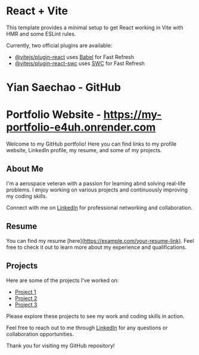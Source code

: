 # React + Vite

This template provides a minimal setup to get React working in Vite with HMR and some ESLint rules.

Currently, two official plugins are available:

- [@vitejs/plugin-react](https://github.com/vitejs/vite-plugin-react/blob/main/packages/plugin-react/README.md) uses [Babel](https://babeljs.io/) for Fast Refresh
- [@vitejs/plugin-react-swc](https://github.com/vitejs/vite-plugin-react-swc) uses [SWC](https://swc.rs/) for Fast Refresh

# Yian Saechao - GitHub  

# Portfolio Website - https://my-portfolio-e4uh.onrender.com

Welcome to my GitHub portfolio! Here you can find links to my profile website, LinkedIn profile, my resume, and some of my projects.

## About Me

I'm a aerospace veteran with a passion for learning abnd solving real-life problems. I enjoy working on various projects and continuously improving my coding skills.

Connect with me on [LinkedIn](https://www.linkedin.com/in/yian-saechao-100640287/) for professional networking and collaboration.

## Resume

You can find my resume [here][(https://example.com/your-resume-link)](https://docs.google.com/document/d/17F7N8jSfwJ2dRpk_mAlD9siMzOSbmGed/edit?usp=sharing&ouid=117805695497650742381&rtpof=true&sd=true). Feel free to check it out to learn more about my experience and qualifications.

## Projects

Here are some of the projects I've worked on:

- [Project 1](https://yiansaechao.github.io/Final-MOD-Project/)
- [Project 2](https://app-hosting-ghd2.onrender.com/)
- [Project 3](https://)

Please explore these projects to see my work and coding skills in action.

Feel free to reach out to me through [LinkedIn](https://www.linkedin.com/in/your-linkedin-profile) for any questions or collaboration opportunities.

Thank you for visiting my GitHub repository!

